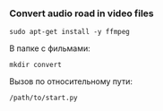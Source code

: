 ### Convert audio road in video files

```
sudo apt-get install -y ffmpeg
```

В папке с фильмами:
```
mkdir convert
```

Вызов по относительному пути:
```
/path/to/start.py
```
